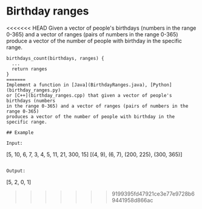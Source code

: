 # Birthday ranges

<<<<<<< HEAD
Given a vector of people's birthdays (numbers in the range 0-365) and a vector
of ranges (pairs of numbers in the range 0-365) produce a vector of the number
of people with birthday in the specific range.

```
birthdays_count(birthdays, ranges) {
  ...
  return ranges
}
=======
Implement a function in [Java](BirthdayRanges.java), [Python](birthday_ranges.py)
or [C++](birthday_ranges.cpp) that given a vector of people's birthdays (numbers
in the range 0-365) and a vector of ranges (pairs of numbers in the range 0-365)
produces a vector of the number of people with birthday in the specific range.

## Example

Input:
```
[5, 10, 6, 7, 3, 4, 5, 11, 21, 300, 15]
[(4, 9), (6, 7), (200, 225), (300, 365)]
```

Output:
```
[5, 2, 0, 1]
>>>>>>> 9199395fd47921ce3e77e9728b69441958d866ac
```
